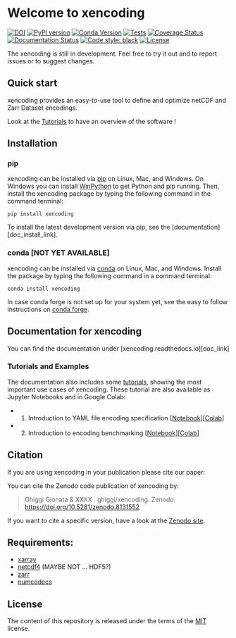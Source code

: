 # Welcome to xencoding
[![DOI](https://zenodo.org/badge/664629093.svg)](https://zenodo.org/badge/latestdoi/664629093)
[![PyPI version](https://badge.fury.io/py/xencoding.svg)](https://badge.fury.io/py/xencoding)
[![Conda Version](https://img.shields.io/conda/vn/conda-forge/xencoding.svg)](https://anaconda.org/conda-forge/xencoding)
[![Tests](https://github.com/ghiggi/xencoding/actions/workflows/tests.yml/badge.svg)](https://github.com/ghiggi/xencoding/actions/workflows/tests.yml)
[![Coverage Status](https://coveralls.io/repos/github/ghiggi/xencoding/badge.svg?branch=main)](https://coveralls.io/github/ghiggi/xencoding?branch=main)
[![Documentation Status](https://readthedocs.org/projects/xencoding/badge/?version=latest)](https://xencoding.readthedocs.io/projects/xencoding/en/stable/?badge=stable)
[![Code style: black](https://img.shields.io/badge/code%20style-black-000000.svg)](https://github.com/ambv/black)
[![License](https://img.shields.io/github/license/ghiggi/xencoding)](https://github.com/ghiggi/xencoding/blob/master/LICENSE)

The xencoding is still in development. Feel free to try it out and to report issues or to suggest changes.

## Quick start

xencoding provides an easy-to-use tool to define and optimize netCDF and Zarr Dataset encodings.

Look at the [Tutorials][tutorial_link] to have an overview of the software !

## Installation

### pip

xencoding can be installed via [pip][pip_link] on Linux, Mac, and Windows.
On Windows you can install [WinPython][winpy_link] to get Python and pip
running.
Then, install the xencoding package by typing the following command in the command terminal:

    pip install xencoding

To install the latest development version via pip, see the
[documentation][doc_install_link].

### conda [NOT YET AVAILABLE]

xencoding can be installed via [conda][conda_link] on Linux, Mac, and Windows.
Install the package by typing the following command in a command terminal:

    conda install xencoding

In case conda forge is not set up for your system yet, see the easy to follow
instructions on [conda forge][conda_forge_link].


## Documentation for xencoding

You can find the documentation under [xencoding.readthedocs.io][doc_link]

### Tutorials and Examples

The documentation also includes some [tutorials][tutorial_link], showing the most important use cases of xencoding.
These tutorial are also available as Jupyter Notebooks and in Google Colab:

- 1. Introduction to YAML file encoding specification [[Notebook][tut3_label_link]][[Colab][colab3_label_link]]
- 2. Introduction to encoding benchmarking [[Notebook][tut3_label_link]][[Colab][colab3_label_link]]


## Citation

If you are using xencoding in your publication please cite our paper:

You can cite the Zenodo code publication of xencoding by:

> Ghiggi Gionata & XXXX . ghiggi/xencoding. Zenodo. https://doi.org/10.5281/zenodo.8131552

If you want to cite a specific version, have a look at the [Zenodo site](https://doi.org/10.5281/zenodo.7753488).

## Requirements:

- [xarray](https://docs.xarray.dev/en/stable/)
- [netcdf4](hhttps://unidata.github.io/netcdf4-python/) (MAYBE NOT ... HDF5?)
- [zarr](https://github.com/zarr-developers/zarr-python)
- [numcodecs](https://github.com/zarr-developers/numcodecs)

## License

The content of this repository is released under the terms of the [MIT](LICENSE) license.


[pip_link]: https://pypi.org/project/gstools
[conda_link]: https://docs.conda.io/en/latest/miniconda.html
[conda_forge_link]: https://github.com/conda-forge/xencoding-feedstock#installing-xencoding
[conda_pip]: https://docs.conda.io/projects/conda/en/latest/user-guide/tasks/manage-pkgs.html#installing-non-conda-packages
[pipiflag]: https://pip-python3.readthedocs.io/en/latest/reference/pip_install.html?highlight=i#cmdoption-i
[winpy_link]: https://winpython.github.io/

[tutorial_link]: https://github.com/ghiggi/xencoding/tree/master#tutorials-and-examples

[tut3_label_link]: https://github.com/ghiggi/xencoding/tree/master/tutorials
[colab3_label_link]: https://github.com/ghiggi/xencoding/tree/master/tutorials

[tut3_patch_link]: https://github.com/ghiggi/xencoding/tree/master/tutorials
[colab3_patch_link]: https://github.com/ghiggi/xencoding/tree/master/tutorials
